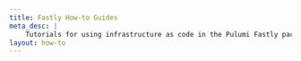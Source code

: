 ```yaml
---
title: Fastly How-to Guides
meta_desc: |
    Tutorials for using infrastructure as code in the Pulumi Fastly package
layout: how-to
---
```

